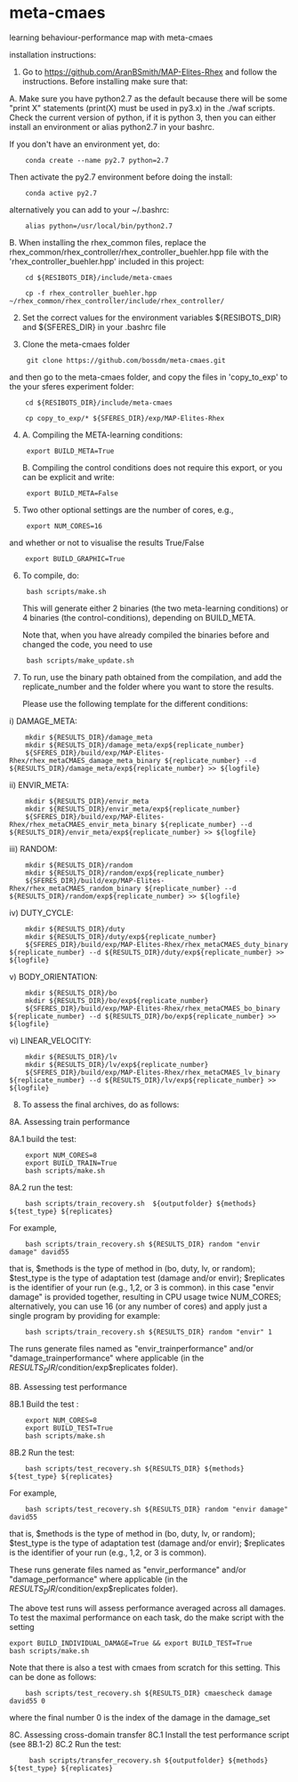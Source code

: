 # meta-cmaes
learning behaviour-performance map with meta-cmaes


installation instructions:

1. Go to https://github.com/AranBSmith/MAP-Elites-Rhex and follow the instructions. Before installing make sure that:


A. Make sure you have python2.7 as the default because there will be some "print X" statements (print(X) must be used in py3.x) in the ./waf scripts. Check the current version of python, if it is python 3, then you can either install an environment or alias python2.7 in your bashrc.

If you don't have an environment yet, do:

        conda create --name py2.7 python=2.7

Then activate the py2.7 environment before doing the install: 

        conda active py2.7


alternatively you can add to your ~/.bashrc:


        alias python=/usr/local/bin/python2.7

B. When installing the rhex_common files, replace the rhex_common/rhex_controller/rhex_controller_buehler.hpp file with the 'rhex_controller_buehler.hpp'  included in this project:


        cd ${RESIBOTS_DIR}/include/meta-cmaes

        cp -f rhex_controller_buehler.hpp ~/rhex_common/rhex_controller/include/rhex_controller/



2. Set the correct values for the environment variables ${RESIBOTS_DIR} and ${SFERES_DIR} in your .bashrc file

3. Clone the meta-cmaes folder

    
        git clone https://github.com/bossdm/meta-cmaes.git



and then go to the meta-cmaes folder, and copy the files in 'copy_to_exp' to the your sferes experiment folder:

        cd ${RESIBOTS_DIR}/include/meta-cmaes

        cp copy_to_exp/* ${SFERES_DIR}/exp/MAP-Elites-Rhex




4. A. Compiling the META-learning conditions:

        export BUILD_META=True

   B. Compiling the control conditions does not require this export, or you can be explicit and write:

        export BUILD_META=False 


5. Two other optional settings are the number of cores, e.g.,


        export NUM_CORES=16


and whether or not to visualise the results True/False


        export BUILD_GRAPHIC=True


6. To compile, do:


        bash scripts/make.sh


   This will generate either 2 binaries (the two meta-learning conditions) or 4 binaries (the control-conditions), depending on BUILD_META.

   Note that, when you have already compiled the binaries before and changed the code, you need to use

        bash scripts/make_update.sh

   


7. To run, use the binary path obtained from the compilation, and add the replicate_number and the folder where you want to store the results.

   Please use the following template for the different conditions:

i) DAMAGE_META:

        mkdir ${RESULTS_DIR}/damage_meta
        mkdir ${RESULTS_DIR}/damage_meta/exp${replicate_number}
        ${SFERES_DIR}/build/exp/MAP-Elites-Rhex/rhex_metaCMAES_damage_meta_binary ${replicate_number} --d ${RESULTS_DIR}/damage_meta/exp${replicate_number} >> ${logfile}

ii) ENVIR_META:

        mkdir ${RESULTS_DIR}/envir_meta
        mkdir ${RESULTS_DIR}/envir_meta/exp${replicate_number}
        ${SFERES_DIR}/build/exp/MAP-Elites-Rhex/rhex_metaCMAES_envir_meta_binary ${replicate_number} --d ${RESULTS_DIR}/envir_meta/exp${replicate_number} >> ${logfile}
    

iii) RANDOM:

        mkdir ${RESULTS_DIR}/random
        mkdir ${RESULTS_DIR}/random/exp${replicate_number}
        ${SFERES_DIR}/build/exp/MAP-Elites-Rhex/rhex_metaCMAES_random_binary ${replicate_number} --d ${RESULTS_DIR}/random/exp${replicate_number} >> ${logfile}

iv) DUTY_CYCLE:

        mkdir ${RESULTS_DIR}/duty
        mkdir ${RESULTS_DIR}/duty/exp${replicate_number}
        ${SFERES_DIR}/build/exp/MAP-Elites-Rhex/rhex_metaCMAES_duty_binary ${replicate_number} --d ${RESULTS_DIR}/duty/exp${replicate_number} >> ${logfile}

    
v) BODY_ORIENTATION:

        mkdir ${RESULTS_DIR}/bo
        mkdir ${RESULTS_DIR}/bo/exp${replicate_number}
        ${SFERES_DIR}/build/exp/MAP-Elites-Rhex/rhex_metaCMAES_bo_binary ${replicate_number} --d ${RESULTS_DIR}/bo/exp${replicate_number} >> ${logfile}

        
vi) LINEAR_VELOCITY:

        mkdir ${RESULTS_DIR}/lv
        mkdir ${RESULTS_DIR}/lv/exp${replicate_number}
        ${SFERES_DIR}/build/exp/MAP-Elites-Rhex/rhex_metaCMAES_lv_binary ${replicate_number} --d ${RESULTS_DIR}/lv/exp${replicate_number} >> ${logfile}



8. To assess the final archives, do as follows:

8A. Assessing train performance

8A.1 build the test:

        export NUM_CORES=8
        export BUILD_TRAIN=True
        bash scripts/make.sh
        

8A.2 run the test:

        bash scripts/train_recovery.sh  ${outputfolder} ${methods} ${test_type} ${replicates}

For example, 

        bash scripts/train_recovery.sh ${RESULTS_DIR} random "envir damage" david55

that is, $methods is the type of method in (bo, duty, lv, or random); $test_type is the type of adaptation test (damage and/or envir); $replicates is the identifier of your run (e.g., 1,2, or 3 is common). in this case "envir damage" is provided together, resulting in CPU usage twice NUM_CORES; alternatively, you can use 16 (or any number of cores) and apply just a single program by providing  for example:

        bash scripts/train_recovery.sh ${RESULTS_DIR} random "envir" 1

The runs generate files named as "envir_trainperformance" and/or "damage_trainperformance" where applicable (in the $RESULTS_DIR/$condition/exp$replicates folder).

8B. Assessing test performance

8B.1 Build the test :

        export NUM_CORES=8
        export BUILD_TEST=True
        bash scripts/make.sh


8B.2 Run the test:

        bash scripts/test_recovery.sh ${RESULTS_DIR} ${methods} ${test_type} ${replicates}

For example, 

        bash scripts/test_recovery.sh ${RESULTS_DIR} random "envir damage" david55

that is, $methods is the type of method in (bo, duty, lv, or random); $test_type is the type of adaptation test (damage and/or envir); $replicates is the identifier of your run (e.g., 1,2, or 3 is common).

These runs generate files named as "envir_performance" and/or "damage_performance" where applicable (in the $RESULTS_DIR/$condition/exp$replicates folder).


The above test runs will assess performance averaged across all damages. To test the maximal performance on each task, do the make script with the setting


	export BUILD_INDIVIDUAL_DAMAGE=True && export BUILD_TEST=True
	bash scripts/make.sh


Note that there is also a test with cmaes from scratch for this setting. This can be done as follows:

        bash scripts/test_recovery.sh ${RESULTS_DIR} cmaescheck damage david55 0

where the final number 0 is the index of the damage in the damage_set


8C. Assessing cross-domain transfer
8C.1 Install the test performance script (see 8B.1-2)
8C.2 Run the test:

         bash scripts/transfer_recovery.sh ${outputfolder} ${methods} ${test_type} ${replicates}




